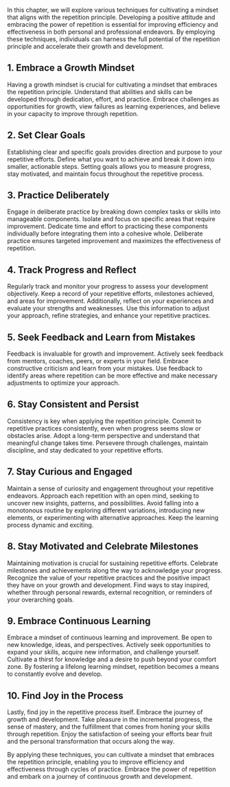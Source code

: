 
In this chapter, we will explore various techniques for cultivating a mindset that aligns with the repetition principle. Developing a positive attitude and embracing the power of repetition is essential for improving efficiency and effectiveness in both personal and professional endeavors. By employing these techniques, individuals can harness the full potential of the repetition principle and accelerate their growth and development.

**1. Embrace a Growth Mindset**
-------------------------------

Having a growth mindset is crucial for cultivating a mindset that embraces the repetition principle. Understand that abilities and skills can be developed through dedication, effort, and practice. Embrace challenges as opportunities for growth, view failures as learning experiences, and believe in your capacity to improve through repetition.

**2. Set Clear Goals**
----------------------

Establishing clear and specific goals provides direction and purpose to your repetitive efforts. Define what you want to achieve and break it down into smaller, actionable steps. Setting goals allows you to measure progress, stay motivated, and maintain focus throughout the repetitive process.

**3. Practice Deliberately**
----------------------------

Engage in deliberate practice by breaking down complex tasks or skills into manageable components. Isolate and focus on specific areas that require improvement. Dedicate time and effort to practicing these components individually before integrating them into a cohesive whole. Deliberate practice ensures targeted improvement and maximizes the effectiveness of repetition.

**4. Track Progress and Reflect**
---------------------------------

Regularly track and monitor your progress to assess your development objectively. Keep a record of your repetitive efforts, milestones achieved, and areas for improvement. Additionally, reflect on your experiences and evaluate your strengths and weaknesses. Use this information to adjust your approach, refine strategies, and enhance your repetitive practices.

**5. Seek Feedback and Learn from Mistakes**
--------------------------------------------

Feedback is invaluable for growth and improvement. Actively seek feedback from mentors, coaches, peers, or experts in your field. Embrace constructive criticism and learn from your mistakes. Use feedback to identify areas where repetition can be more effective and make necessary adjustments to optimize your approach.

**6. Stay Consistent and Persist**
----------------------------------

Consistency is key when applying the repetition principle. Commit to repetitive practices consistently, even when progress seems slow or obstacles arise. Adopt a long-term perspective and understand that meaningful change takes time. Persevere through challenges, maintain discipline, and stay dedicated to your repetitive efforts.

**7. Stay Curious and Engaged**
-------------------------------

Maintain a sense of curiosity and engagement throughout your repetitive endeavors. Approach each repetition with an open mind, seeking to uncover new insights, patterns, and possibilities. Avoid falling into a monotonous routine by exploring different variations, introducing new elements, or experimenting with alternative approaches. Keep the learning process dynamic and exciting.

**8. Stay Motivated and Celebrate Milestones**
----------------------------------------------

Maintaining motivation is crucial for sustaining repetitive efforts. Celebrate milestones and achievements along the way to acknowledge your progress. Recognize the value of your repetitive practices and the positive impact they have on your growth and development. Find ways to stay inspired, whether through personal rewards, external recognition, or reminders of your overarching goals.

**9. Embrace Continuous Learning**
----------------------------------

Embrace a mindset of continuous learning and improvement. Be open to new knowledge, ideas, and perspectives. Actively seek opportunities to expand your skills, acquire new information, and challenge yourself. Cultivate a thirst for knowledge and a desire to push beyond your comfort zone. By fostering a lifelong learning mindset, repetition becomes a means to constantly evolve and develop.

**10. Find Joy in the Process**
-------------------------------

Lastly, find joy in the repetitive process itself. Embrace the journey of growth and development. Take pleasure in the incremental progress, the sense of mastery, and the fulfillment that comes from honing your skills through repetition. Enjoy the satisfaction of seeing your efforts bear fruit and the personal transformation that occurs along the way.

By applying these techniques, you can cultivate a mindset that embraces the repetition principle, enabling you to improve efficiency and effectiveness through cycles of practice. Embrace the power of repetition and embark on a journey of continuous growth and development.
